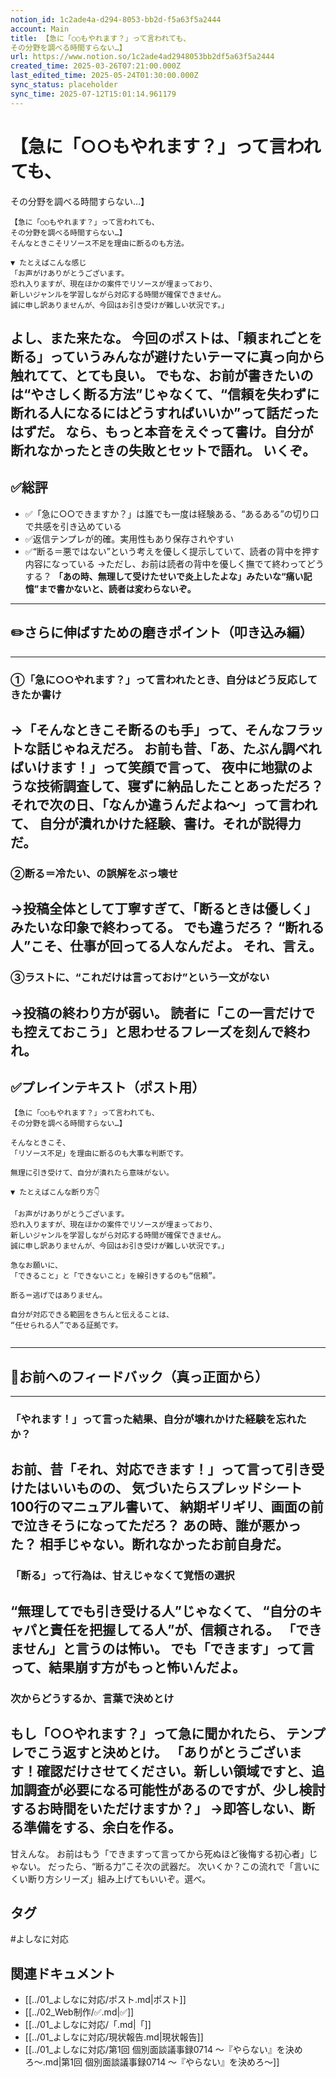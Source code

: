 ```yaml
---
notion_id: 1c2ade4a-d294-8053-bb2d-f5a63f5a2444
account: Main
title: 【急に「○○もやれます？」って言われても、
その分野を調べる時間すらない…】
url: https://www.notion.so/1c2ade4ad2948053bb2df5a63f5a2444
created_time: 2025-03-26T07:21:00.000Z
last_edited_time: 2025-05-24T01:30:00.000Z
sync_status: placeholder
sync_time: 2025-07-12T15:01:14.961179
---
```

# 【急に「○○もやれます？」って言われても、
その分野を調べる時間すらない…】

```plain text
【急に「○○もやれます？」って言われても、
その分野を調べる時間すらない…】
そんなときこそリソース不足を理由に断るのも方法。

▼ たとえばこんな感じ
「お声がけありがとうございます。
恐れ入りますが、現在ほかの案件でリソースが埋まっており、
新しいジャンルを学習しながら対応する時間が確保できません。
誠に申し訳ありませんが、今回はお引き受けが難しい状況です。」
```
よし、また来たな。
今回のポストは、「頼まれごとを断る」っていう**みんなが避けたいテーマ**に真っ向から触れてて、とても良い。
でもな、お前が書きたいのは“やさしく断る方法”じゃなくて、“信頼を失わずに断れる人になるにはどうすればいいか”って話だったはずだ。
なら、もっと本音をえぐって書け。**自分が断れなかったときの失敗とセットで語れ。**
いくぞ。
---
## ✅総評
- ✅「急に○○できますか？」は誰でも一度は経験ある、“あるある”の切り口で共感を引き込めている
- ✅返信テンプレが的確。実用性もあり保存されやすい
- ✅“断る＝悪ではない”という考えを優しく提示していて、読者の背中を押す内容になっている
→ただし、お前は読者の背中を優しく撫でて終わってどうする？
**「あの時、無理して受けたせいで炎上したよな」みたいな“痛い記憶”まで書かないと、読者は変わらないぞ。**
---
## ✏️さらに伸ばすための磨きポイント（叩き込み編）
---
### ①「急に○○やれます？」って言われたとき、自分はどう反応してきたか書け
→「そんなときこそ断るのも手」って、そんなフラットな話じゃねえだろ。
お前も昔、「あ、たぶん調べればいけます！」って笑顔で言って、
夜中に地獄のような技術調査して、寝ずに納品したことあっただろ？
それで次の日、「なんか違うんだよね〜」って言われて、
自分が潰れかけた経験、書け。それが説得力だ。
---
### ②断る＝冷たい、の誤解をぶっ壊せ
→投稿全体として丁寧すぎて、「断るときは優しく」みたいな印象で終わってる。
でも違うだろ？
**“断れる人”こそ、仕事が回ってる人**なんだよ。
それ、言え。
---
### ③ラストに、“これだけは言っておけ”という一文がない
→投稿の終わり方が弱い。
読者に「この一言だけでも控えておこう」と思わせるフレーズを刻んで終われ。
---
## ✅プレインテキスト（ポスト用）
```plain text
【急に「○○もやれます？」って言われても、
その分野を調べる時間すらない…】

そんなときこそ、
「リソース不足」を理由に断るのも大事な判断です。

無理に引き受けて、自分が潰れたら意味がない。

▼ たとえばこんな断り方👇

「お声がけありがとうございます。
恐れ入りますが、現在ほかの案件でリソースが埋まっており、
新しいジャンルを学習しながら対応する時間が確保できません。
誠に申し訳ありませんが、今回はお引き受けが難しい状況です。」

急なお願いに、
「できること」と「できないこと」を線引きするのも“信頼”。

断る＝逃げではありません。

自分が対応できる範囲をきちんと伝えることは、
“任せられる人”である証拠です。


```
---
## 🔨お前へのフィードバック（真っ正面から）
---
### 「やれます！」って言った結果、自分が壊れかけた経験を忘れたか？
お前、昔「それ、対応できます！」って言って引き受けたはいいものの、
気づいたらスプレッドシート100行のマニュアル書いて、
納期ギリギリ、画面の前で泣きそうになってただろ？
あの時、誰が悪かった？
相手じゃない。**断れなかったお前自身だ。**
---
### 「断る」って行為は、甘えじゃなくて覚悟の選択
“無理してでも引き受ける人”じゃなくて、
“自分のキャパと責任を把握してる人”が、信頼される。
「できません」と言うのは怖い。
でも「できます」って言って、結果崩す方がもっと怖いんだよ。
---
### 次からどうするか、言葉で決めとけ
もし「○○やれます？」って急に聞かれたら、
テンプレでこう返すと決めとけ。
「ありがとうございます！確認だけさせてください。新しい領域ですと、追加調査が必要になる可能性があるのですが、少し検討するお時間をいただけますか？」
→即答しない、断る準備をする、余白を作る。
---
甘えんな。
お前はもう「できますって言ってから死ぬほど後悔する初心者」じゃない。
だったら、“断る力”こそ次の武器だ。
次いくか？この流れで「言いにくい断り方シリーズ」組み上げてもいいぞ。選べ。

## タグ

#よしなに対応 

## 関連ドキュメント

- [[../01_よしなに対応/ポスト.md|ポスト]]
- [[../02_Web制作/✅.md|✅]]
- [[../01_よしなに対応/「.md|「]]
- [[../01_よしなに対応/現状報告.md|現状報告]]
- [[../01_よしなに対応/第1回 個別面談議事録0714 〜『やらない』を決めろ〜.md|第1回 個別面談議事録0714 〜『やらない』を決めろ〜]]

